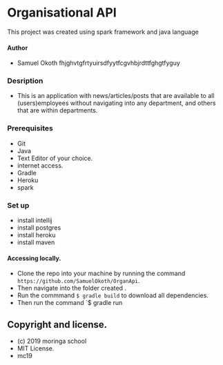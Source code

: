 # Organisational API
 This project was created using spark framework and java language 
 #### Author
 * Samuel Okoth  fhjghvtgfrtyuirsdfyytfcgvhbjrdttfghgtfyguy
 ### Desription
 *   This is an application with news/articles/posts that are available to all (users)employees without navigating into any department, and others that are   within departments.
 
 ### Prerequisites
 * Git
 * Java
 * Text Editor of your choice.
 * internet access.
 * Gradle
 *  Heroku
 * spark
 ### Set up
 
 * install intellij
 * install postgres
 * install heroku 
 * install maven
 
 #### Accessing locally.
 * Clone the repo into your machine by running the command `https://github.com/SamuelOkoth/OrganApi`.
 * Then navigate into the folder created .
 * Run the commmand `$ gradle build` to download all dependencies.
 * Then run the command `$ gradle run
 
 ## Copyright and license.
 * (c) 2019 moringa school
 * MIT License.
 * mc19
